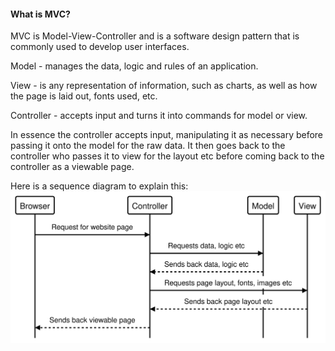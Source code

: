 #### What is MVC?

MVC is Model-View-Controller and is a software design pattern that is commonly used to develop user interfaces.

Model - manages the data, logic and rules of an application.

View - is any representation of information, such as charts, as well as how the page is laid out, fonts used, etc.

Controller - accepts input and turns it into commands for model or view.

In essence the controller accepts input, manipulating it as necessary before passing it onto the model for the raw data. It then goes back to the controller who passes it to view for the layout etc before coming back to the controller as a viewable page.

Here is a sequence diagram to explain this:
![MVC_Diagram](MVCdiagram.png)
